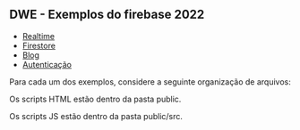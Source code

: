 <h2>DWE - Exemplos do firebase 2022</h2>
<ul>
  <li><a href="realtime2022">Realtime</a></li>
  <li><a href="firestore2022">Firestore</a></li>
  <li><a href="../quickstart-js/database">Blog</a></li>
  <li><a href="https://github.com/BiancaPedrosa/firebase/tree/master/autentica">Autenticação</a></li>
</ul>
Para cada um dos exemplos, considere a seguinte organização de arquivos:
<p> Os scripts HTML estão dentro da pasta public.</p>
<p> Os scripts JS estão dentro da pasta public/src.</p>
